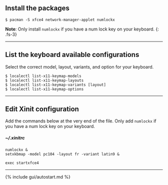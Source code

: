 ## Install the packages

```
$ pacman -S xfce4 network-manager-applet numlockx
```

**Note**: Only install `numlockx` if you have a num lock key on your keyboard.
{: .fs-3}

---

## List the keyboard available configurations

Select the correct model, layout, variants, and option for your keyboard.

```
$ localectl list-x11-keymap-models
$ localectl list-x11-keymap-layouts
$ localectl list-x11-keymap-variants [layout]
$ localectl list-x11-keymap-options
```

---

## Edit Xinit configuration

Add the commands below at the very end of the file. Only add `numlockx` if you have a num lock key on your keyboard.

##### ~/.xinitrc
```
numlockx &
setxkbmap -model pc104 -layout fr -variant latin9 &

exec startxfce4
```

---

{% include gui/autostart.md %}
